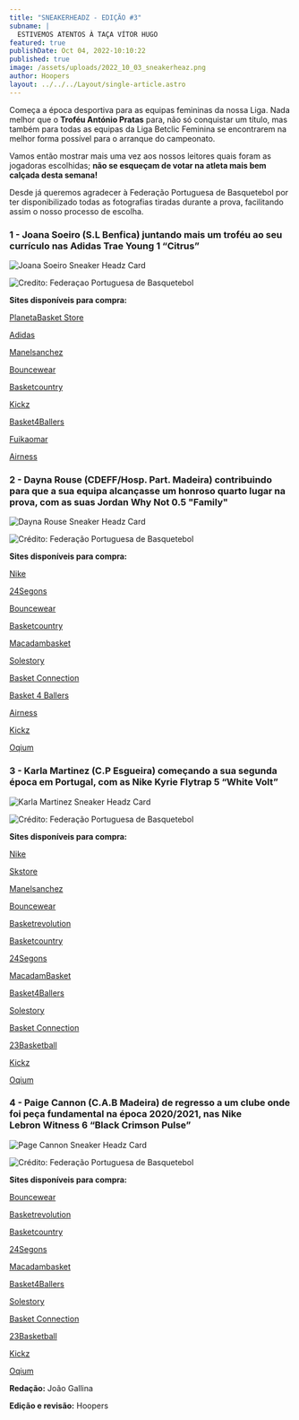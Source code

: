 ```yaml
---
title: "SNEAKERHEADZ - EDIÇÃO #3"
subname: |
  ESTIVEMOS ATENTOS À TAÇA VÍTOR HUGO
featured: true
publishDate: Oct 04, 2022-10:10:22
published: true
image: /assets/uploads/2022_10_03_sneakerheaz.png
author: Hoopers
layout: ../../../Layout/single-article.astro
---
```

Começa a época desportiva para as equipas femininas da nossa Liga. Nada melhor que o **Troféu António Pratas** para, não só conquistar um título, mas também para todas as equipas da Liga Betclic Feminina se encontrarem na melhor forma possível para o arranque do campeonato.

Vamos então mostrar mais uma vez aos nossos leitores quais foram as jogadoras escolhidas; **não se esqueçam de votar na atleta mais bem calçada desta semana!**

Desde já queremos agradecer à Federação Portuguesa de Basquetebol por ter disponibilizado todas as fotografias tiradas durante a prova, facilitando assim o nosso processo de escolha.



### **1 - Joana Soeiro (S.L Benfica) juntando mais um troféu ao seu currículo nas Adidas Trae Young 1 “Citrus”**

![Joana Soeiro Sneaker Headz Card](/assets/uploads/2022_10_03_joana.jpg "Joana Soeiro Sneaker Headz Card")

![Credito: Federaçao Portuguesa de Basquetebol](/assets/uploads/2022_10_03_joana_02.jpg "Crédito: Federação Portuguesa de Basquetebol")

**Sites disponíveis para compra:**

[PlanetaBasket Store](https://planetabasketstore.com/brands/adidas/adidas-trae-young-1-citrus-fade/)

[Adidas](https://www.adidas.pt/sapatilhas-trae-young-1/GY3772.html)

[Manelsanchez](https://www.manelsanchez.pt/adidas-trae-young-1-hawks.html)

[Bouncewear](https://bouncewear.com/collections/performance/products/gy3772-trae-young-1-vivred-tmcogo-cblack-vivred-tmcogo-cblack)

[Basketcountry](https://basketcountry.es/zapatillas/5621-trae-young-1.html)

[Kickz](https://www.kickz.com/de/p/adidas-performance-basketball-performance-mid-trae-young-1-white/177076002.html)

[Basket4Ballers](https://www.basket4ballers.com/en/baskets-signature/33548-adidas-trae-young-1-altanta-hawks-gy3772.html)

[Fuikaomar](https://www.fuikaomar.es/zapatillas-baloncesto/15105-zapatillas-adidas-trae-young-1-atlanta.html?utm_source=sniperfast&utm_medium=search&utm_campaign=sniperfast-search&utm_content=GY3772)

[Airness](https://airness.eu/en/trae-young-1-atlanta-hawks)

### 2 - Dayna Rouse (CDEFF/Hosp. Part. Madeira) contribuindo para que a sua equipa alcançasse um honroso quarto lugar na prova, com as suas Jordan Why Not 0.5 "Family"

![Dayna Rouse Sneaker Headz Card](/assets/uploads/2022_10_03_rouse.jpg "Dayna Rouse Sneaker Headz Card")

![Crédito: Federação Portuguesa de Basquetebol](/assets/uploads/2022_10_03_rouse_02.jpg "Crédito: Federação Portuguesa de Basquetebol")

**Sites disponíveis para compra:**

[Nike](https://www.nike.com/pt/t/jordan-why-not-5-sapatilhas-de-basquetebol-h6Kqnn/DO8965-002)

[24Segons](https://24segons.es/es/product/jordan-why-not-zer05-family-zapatillas)

[Bouncewear](https://bouncewear.com/products/do8965-002-jordan-why-not-dot5-black-bright-mango-iron-grey-wolf-grey-black-bright-mango-iron-grey-wolf-grey)

[Basketcountry](https://basketcountry.es/zapatillas/5809-jordan-why-not-5.html?search_query=jordan+why+not&results=424)

[Macadambasket](https://www.macadambasket.com/en/athletes/11805-66254-jordan-why-not-zer05-childhood.html#/26-pointurechaussure-405/1620-couleur-violet)

[Solestory](https://www.thesolestory.com/pt/product/jordan-jordan-why-not-5-coconut-milk-black-khaki-ratta)

[Basket Connection](https://www.basket-connection.fr/produit/jordan-why-not-zer05-infrared/)

[Basket 4 Ballers](https://www.basket4ballers.com/fr/signatures/33201-jordan-why-not-zer0-5-family-dc3637-102.html?search_query=jordan+why+not&results=1330)

[Airness](https://airness.eu/en/why-not-zer05-sandy)

[Kickz](https://www.kickz.com/de/p/jordan-basketball-performance-low-jordan-why-not-.5-coconut-milk-black-khaki-rattan/179190007.html)

[Oqium](https://oqium.com/products/jordan-why-not-zer0-5-black-watermelon-sapphire-mint-foam?variant=39417986908256)

### **3 - Karla Martinez (C.P Esgueira) começando a sua segunda época em Portugal, com as Nike Kyrie Flytrap 5 “White Volt”**

![Karla Martinez Sneaker Headz Card](/assets/uploads/2022_10_03_martinez.jpg "Karla Martinez Sneaker Headz Card")

![Crédito: Federação Portuguesa de Basquetebol](/assets/uploads/2022_10_03_martinez_02.jpg "Crédito: Federação Portuguesa de Basquetebol")

**Sites disponíveis para compra:**

[Nike](https://www.nike.com/pt/t/sapatilhas-de-basquetebol-kyrie-flytrap-5-qJZPdf/CZ4100-004)

[Skstore](https://skstore.eu/nike-kyrie-flytrap-v-cz4100-005.html)

[Manelsanchez](https://www.manelsanchez.pt/kyrie-flytrap-5-force-pink.html)

[Bouncewear](https://bouncewear.com/products/cz4100-100-kyrie-flytrap-v-white-wolf-grey-university-red-black-white-wolf-grey-university-red-black)

[Basketrevolution](https://www.basketrevolution.es/nike-kyrie-flytrap-5-white-volt/)

[Basketcountry](https://basketcountry.es/zapatillas/5940-kyrie-flytrap-5.html)

[24Segons](https://24segons.es/es/product/kyrie-flytrap-v-white-volt-zapatillas)

[MacadamBasket](https://www.macadambasket.com/en/athletes/12439-69108-kyrie-flytrap-5.html#/57-pointurechaussure-375/1665-couleur-rose)

[Basket4Ballers](https://www.basket4ballers.com/fr/chaussure-de-basket/33070-nike-kyrie-flytrap-5-white-volt-cz4100-101.html)

[Solestory](https://www.thesolestory.com/pt/product/nike-kyrie-flytrap-v-black-pink)

[Basket Connection](https://www.basket-connection.fr/produit/nike-flytrap-5-nike-flytrap-5-moon-fossil/)

[23Basketball](https://23basketball.net/es/inicio/1883-9804-kyrie-flytrap-5.html#/46-talla_calzado-42/115-color-negro_verde_kakimarron_y_blanco)

[Kickz](https://www.kickz.com/de/p/nike-basketball-performance-low-kyrie-flytrap-v-white-sweet-beet-grey-fog-blue-chill/179205009.html)

[Oqium](https://oqium.com/products/nike-kyrie-flytrap-v-black-cool-grey-black?variant=39418012041312#sizetype-2)

### **4 - Paige Cannon (C.A.B Madeira) de regresso a um clube onde foi peça fundamental na época 2020/2021, nas Nike Lebron Witness 6 “Black Crimson Pulse”**

![Page Cannon Sneaker Headz Card](/assets/uploads/2022_10_03_cannon.jpg "Page Cannon Sneaker Headz Card")

![Crédito: Federação Portuguesa de Basquetebol](/assets/uploads/2022_10_03_cannon_02.jpg "Crédito: Federação Portuguesa de Basquetebol")

**Sites disponíveis para compra:**

[Bouncewear](https://bouncewear.com/products/cz4052-101-lebron-witness-vi-white-lt-lemon-twist-melon-tint-white-lt-lemon-twist-melon-tint)

[Basketrevolution](https://www.basketrevolution.es/nike-lebron-witness-vi-coconut-milk/)

[Basketcountry](https://basketcountry.es/zapatillas/5890-lebron-witness-6.html)

[24Segons](https://24segons.es/es/product/lebron-witness-vi-black-navy-zapatillas-baloncesto)

[Macadambasket](https://www.macadambasket.com/en/lebron-james/12129-67704-lebron-witness-6-black-navy.html#/27-pointurechaussure-41/1749-couleur-noir)

[Basket4Ballers](https://www.basket4ballers.com/fr/chaussure-de-basket/32613-nike-lebron-witness-6-summit-white-cz4052-102.html?search_query=lebron+witness+6&results=164)

[Solestory](https://www.thesolestory.com/pt/product/nike-lebron-witness-vi-black-white-dark-obsidian)

[Basket Connection](https://www.basket-connection.fr/produit/nike-lebron-witness-6-black-navy/)

[23Basketball](https://23basketball.net/es/inicio/1839-9630-lebron-witness-vi-coconut-milk.html#/46-talla_calzado-42/98-color-blanco_y_amarillo)

[Kickz](https://www.kickz.com/de/p/nike-basketball-performance-low-lebron-witness-6-clear-emerald-hyper-pink-wild-berry/179211008.html)

[Oqium](https://oqium.com/products/nike-lebron-witness-vi-clear-emerald-hyper-pink-wild-berry?variant=39418011189344)

**Redação:** João Gallina

**Edição e revisão:** Hoopers